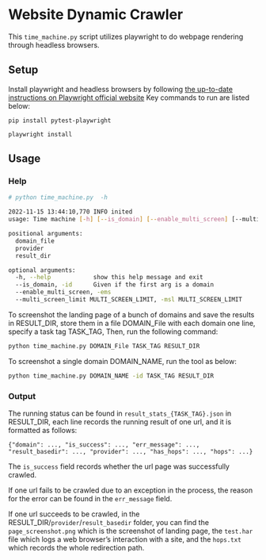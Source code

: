 # Website Dynamic Crawler

This `time_machine.py` script utilizes playwright to do webpage rendering through headless browsers. 

## Setup

Install playwright and headless browsers by following [the up-to-date instructions on Playwright official website](https://playwright.dev/python/docs/intro)
Key commands to run are listed below:

```
pip install pytest-playwright

playwright install
```

## Usage

### Help

```bash
# python time_machine.py  -h

2022-11-15 13:44:10,770 INFO inited
usage: Time machine [-h] [--is_domain] [--enable_multi_screen] [--multi_screen_limit MULTI_SCREEN_LIMIT] domain_file provider result_dir

positional arguments:
  domain_file
  provider
  result_dir

optional arguments:
  -h, --help            show this help message and exit
  --is_domain, -id      Given if the first arg is a domain
  --enable_multi_screen, -ems
  --multi_screen_limit MULTI_SCREEN_LIMIT, -msl MULTI_SCREEN_LIMIT
```

To screenshot the landing page of a bunch of domains and save the results in RESULT_DIR, store them in a file DOMAIN_File with each domain one line, specify a task tag TASK_TAG,  Then, run the following command:

```bash
python time_machine.py DOMAIN_File TASK_TAG RESULT_DIR
```

To screenshot a single domain DOMAIN_NAME, run the tool as below:

```bash
python time_machine.py DOMAIN_NAME -id TASK_TAG RESULT_DIR
```



### Output

The running status can be found in `result_stats_{TASK_TAG}.json` in RESULT_DIR, each line records the running result of one url, and it is formatted as follows:

`{"domain": ..., "is_success": ..., "err_message": ..., "result_basedir": ..., "provider": ..., "has_hops": ..., "hops": ...}`

The `is_success` field records whether the url page was successfully crawled. 

If one url fails to be crawled due to an exception in the process, the reason for the error can be found in the `err_message` field.

If one url succeeds to be crawled, in the RESULT_DIR/`provider`/`result_basedir` folder, you can find the `page_screenshot.png` which is the screenshot of landing page, the `test.har` file which logs a web browser’s interaction with a site, and the `hops.txt` which records the whole redirection path.
